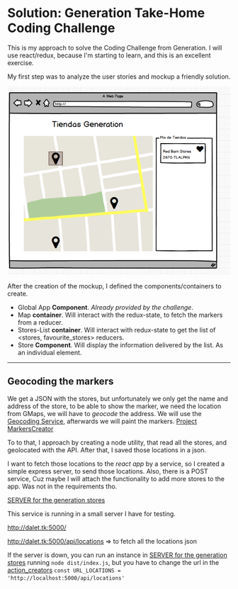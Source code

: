 Solution: Generation Take-Home Coding Challenge
=================================
This is my approach to solve the Coding Challenge from Generation.
I will use react/redux, because I'm starting to learn, and this is an excellent exercise.

My first step was to analyze the user stories and mockup a friendly solution.

![mockup](https://github.com/eduardosanzb/Solution-Generation-Take-Home-Coding-Challenge/blob/master/generation-take-home/Screen%20Shot%202017-01-16%20at%203.21.35%20AM.png?raw=true)

After the creation of the mockup, I defined the components/containers to create.
 * Global App __Component__. _Already provided by the challenge_.
 * Map __container__. Will interact with the redux-state, to fetch the markers from a reducer.
 * Stores-List __container__. Will interact with redux-state to get the list of <stores, favourite_stores> reducers.
 * Store __Component__. Will display the information delivered by the list. As an individual element.

 __________
 ## Geocoding the markers

We get a JSON with the stores, but unfortunately we only get the name and address of the store, to be able to show the
marker, we need the location from GMaps, we will have to _geocode_ the address.
We will use the [Geocoding Service](https://google-developers.appspot.com/maps/documentation/javascript/examples/geocoding-simple),
afterwards we will paint the markers.
 [Project MarkersCreator](https://github.com/eduardosanzb/Solution-Generation-Take-Home-Coding-Challenge/tree/master/markersCleaner)

To to that, I approach by creating a node utility, that read all the stores, and geolocated with the API. After that, I saved those locations
in a json.

I want to fetch those locations to the _react app_ by a service, so I created a simple express server, to send those locations.
Also, there is a POST service, Cuz maybe I will attach the functionality to add more stores to the app. Was not in the requirements tho.

[SERVER for the generation stores](https://github.com/eduardosanzb/Solution-Generation-Take-Home-Coding-Challenge/tree/master/server)

This service is running in a small server I have for testing.

http://dalet.tk:5000/

http://dalet.tk:5000/api/locations => to fetch all the locations json

If the server is down, you can run an instance in [SERVER for the generation stores](https://github.com/eduardosanzb/Solution-Generation-Take-Home-Coding-Challenge/tree/master/server)
running `node dist/index.js`, but you have to change the url in the [action_creators](https://github.com/eduardosanzb/Solution-Generation-Take-Home-Coding-Challenge/blob/master/generation-take-home/src/actions/index.js)
`const URL_LOCATIONS = 'http://localhost:5000/api/locations'`


